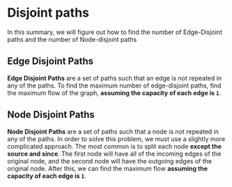 # Disjoint paths

In this summary, we will figure out how to find the number of Edge-Disjoint paths and the number of Node-disjoint paths

## Edge Disjoint Paths

**Edge Disjoint Paths** are a set of paths such that an edge is not repeated in any of the paths. To find the maximum number of edge-disjoint paths, find the maximum flow of the graph, **assuming the capacity of each edge is `1`**.

## Node Disjoint Paths

**Node Disjoint Paths** are a set of paths such that a node is not repeated in any of the paths. In order to solve this problem, we must use a slightly more complicated approach. The most common is to split each node **except the source and since**. The first node will have all of the incoming edges of the original node, and the second node will have the outgoing edges of the original node. After this, we can find the maximum flow **assuming the capacity of each edge is `1`**.
